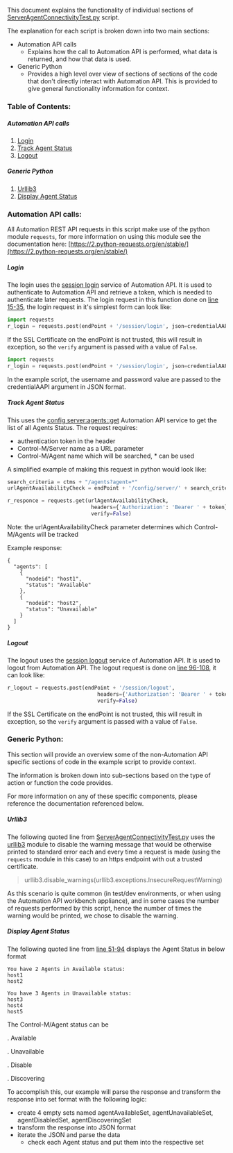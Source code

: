 This document explains the functionality of individual sections of [ServerAgentConnectivityTest.py](./ServerAgentConnectivityTest.py) script.

The explanation for each script is broken down into two main sections:
* Automation API calls
	* Explains how the call to Automation API is performed, what data is returned, and how that data is used.
* Generic Python
	* Provides a high level over view of sections of sections of the code that don't directly interact with Automation API. This is provided to give general functionality information for context. 


### Table of Contents:
##### Automation API calls
1. [Login](./code-doc-ServerAgentConnectivityTest.md#login)
2. [Track Agent Status](./code-doc-ServerAgentConnectivityTest.md#track-agent-status)
3. [Logout](./code-doc-ServerAgentConnectivityTest.md#logout)
##### Generic Python
1. [Urllib3](./code-doc-ServerAgentConnectivityTest.md#urllib3)
2. [Display Agent Status](./code-doc-ServerAgentConnectivityTest.md#display-agent-status)

### Automation API calls:
All Automation REST API requests in this script make use of the python module `requests`, for more information on using this module see the documentation here: [https://2.python-requests.org/en/stable/](https://2.python-requests.org/en/stable/)

##### Login
The login uses the [session login](https://docs.bmc.com/docs/automation-api/919110/session-service-872868771.html#Sessionservice-sessionlogin) service of Automation API. It is used to authenticate to Automation API and retrieve a token, which is needed to authenticate later requests.
The login request in this function done on [line 15-35](./ServerAgentConnectivityTest.py#L15-35), the login request in it's simplest form can look like:
```python
import requests
r_login = requests.post(endPoint + '/session/login', json=credentialAAPI)
```

If the SSL Certificate on the endPoint is not trusted, this will result in exception, so the ```verify``` argument is passed with a value of ```False```.

```python
import requests
r_login = requests.post(endPoint + '/session/login', json=credentialAAPI, verify=False)
```
In the example script, the username and password value are passed to the credentialAAPI argument in JSON format. 


##### Track Agent Status
This uses the [config server:agents::get](https://docs.bmc.com/docs/automation-api/919110/config-service-872868754.html#Configservice-config_server_agents_getconfigserver:agents::get) Automation API service to get the list of all Agents Status. The request requires:
* authentication token in the header
* Control-M/Server name as a URL parameter
* Control-M/Agent name which will be searched, * can be used

A simplified example of making this request in python would look like:
```python
search_criteria = ctms + "/agents?agent=*"
urlAgentAvailabilityCheck = endPoint + '/config/server/' + search_criteria

r_responce = requests.get(urlAgentAvailabilityCheck,
						   headers={'Authorization': 'Bearer ' + token},
						   verify=False)
```
Note: the urlAgentAvailabilityCheck parameter determines which Control-M/Agents will be tracked

Example response:
```
{
  "agents": [
	{
	  "nodeid": "host1",
	  "status": "Available"
	},
	{
	  "nodeid": "host2",
	  "status": "Unavailable"
	}
  ]
}
```


##### Logout
The logout uses the [session logout](https://docs.bmc.com/docs/automation-api/919110/session-service-872868771.html#Sessionservice-sessionlogout) service of Automation API. It is used to logout from Automation API.
The logout request is done on [line 96-108](./ServerAgentConnectivityTest.py#L96-108), it can look like:
```python
r_logout = requests.post(endPoint + '/session/logout',
							 headers={'Authorization': 'Bearer ' + token},
							 verify=False)
```

If the SSL Certificate on the endPoint is not trusted, this will result in exception, so the ```verify``` argument is passed with a value of ```False```.



### Generic Python:
This section will provide an overview some of the non-Automation API specific sections of code in the example script to provide context.

The information is broken down into sub-sections based on the type of action or function the code provides.

For more information on any of these specific components, please reference the documentation referenced below.

##### Urllib3
The following quoted line from [ServerAgentConnectivityTest.py](./ServerAgentConnectivityTest.py#L2) uses the [urllib3](https://urllib3.readthedocs.io/en/latest/) module to disable the warning message that would be otherwise printed to standard error each and every time a request is made (using the `requests` module in this case) to an https endpoint with out a trusted certificate.  

>urllib3.disable_warnings(urllib3.exceptions.InsecureRequestWarning)
  
As this scenario is quite common (in test/dev environments, or when using the Automation API workbench appliance), and in some cases the number of requests performed by this script, hence the number of times the warning would be printed, we chose to disable the warning.

##### Display Agent Status
The following quoted line from  [line 51-94](./ServerAgentConnectivityTest.py#L51-94) displays the Agent Status in below format
```
You have 2 Agents in Available status:
host1
host2

You have 3 Agents in Unavailable status:
host3
host4
host5
```
The Control-M/Agent status can be 

 . Available

 . Unavailable

 . Disable

 . Discovering

To accomplish this, our example will parse the response and transform the response into set format with the following logic:
* create 4 empty sets named agentAvailableSet, agentUnavailableSet, agentDisabledSet, agentDiscoveringSet
* transform the response into JSON format 
* iterate the JSON and parse the data
	* check each Agent status and put them into the respective set
